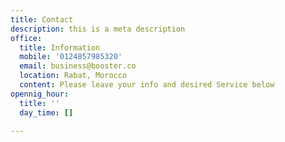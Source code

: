 ```yaml
---
title: Contact
description: this is a meta description
office:
  title: Information
  mobile: '0124857985320'
  email: business@booster.co
  location: Rabat, Morocco
  content: Please leave your info and desired Service below
opennig_hour:
  title: ''
  day_time: []

---
```

